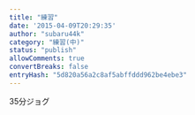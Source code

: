 ```yaml
---
title: "練習"
date: '2015-04-09T20:29:35'
author: "subaru44k"
category: "練習(中)"
status: "publish"
allowComments: true
convertBreaks: false
entryHash: "5d820a56a2c8af5abffddd962be4ebe3"
---
```

35分ジョグ
